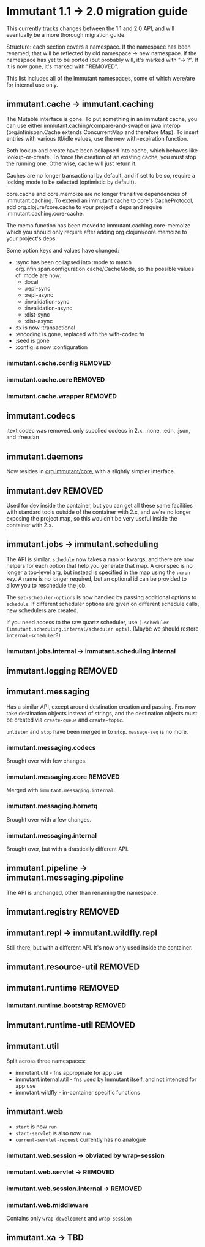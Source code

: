 # Immutant 1.1 -> 2.0 migration guide

This currently tracks changes between the 1.1 and 2.0 API, and will
eventually be a more thorough migration guide.

Structure: each section covers a namespace. If the namespace has been
renamed, that will be reflected by old namespace -> new namespace. If
the namespace has yet to be ported (but probably will, it's marked
with "-> ?". If it is now gone, it's marked with "REMOVED".

This list includes all of the Immutant namespaces, some of which
were/are for internal use only.


## immutant.cache -> immutant.caching

The Mutable interface is gone. To put something in an immutant cache,
you can use either immutant.caching/compare-and-swap! or java interop
(org.infinispan.Cache extends ConcurrentMap and therefore Map). To
insert entries with various ttl/idle values, use the new
with-expiration function.

Both lookup and create have been collapsed into cache, which behaves
like lookup-or-create. To force the creation of an existing cache, you
must stop the running one. Otherwise, cache will just return it.

Caches are no longer transactional by default, and if set to be so,
require a locking mode to be selected (optimistic by default).

core.cache and core.memoize are no longer transitive dependencies of
immutant.caching. To extend an immutant cache to core's CacheProtocol,
add org.clojure/core.cache to your project's deps and require
immutant.caching.core-cache.

The memo function has been moved to immutant.caching.core-memoize
which you should only require after adding org.clojure/core.memoize to
your project's deps.

Some option keys and values have changed:
  - :sync has been collapsed into :mode to match
    org.infinispan.configuration.cache/CacheMode, so the possible
    values of :mode are now:
    - :local
    - :repl-sync
    - :repl-async
    - :invalidation-sync
    - :invalidation-async
    - :dist-sync
    - :dist-async
  - :tx is now :transactional
  - :encoding is gone, replaced with the with-codec fn
  - :seed is gone
  - :config is now :configuration

### immutant.cache.config REMOVED
### immutant.cache.core REMOVED
### immutant.cache.wrapper REMOVED

## immutant.codecs

:text codec was removed. only supplied codecs in 2.x:
:none, :edn, :json, and :fressian

## immutant.daemons

Now resides in
[org.immutant/core](https://clojars.org/org.immutant/core), with a
slightly simpler interface.

## immutant.dev REMOVED

Used for dev inside the container, but you can get all these same
facilities with standard tools outside of the container with 2.x, and
we're no longer exposing the project map, so this wouldn't be very
useful inside the container with 2.x.

## immutant.jobs -> immutant.scheduling

The API is similar. `schedule` now takes a map or kwargs, and there
are now helpers for each option that help you generate that map. A
cronspec is no longer a top-level arg, but instead is specified in the
map using the `:cron` key. A name is no longer required, but an
optional id can be provided to allow you to reschedule the job.

The `set-scheduler-options` is now handled by passing additional
options to `schedule`. If different scheduler options are given on
different schedule calls, new schedulers are created.

If you need access to the raw quartz scheduler, use `(.scheduler
(immutant.scheduling.internal/scheduler opts)`. (Maybe we should
restore `internal-scheduler`?)

### immutant.jobs.internal -> immutant.scheduling.internal

## immutant.logging REMOVED

## immutant.messaging

Has a similar API, except around destination creation and passing. Fns
now take destination objects instead of strings, and the destination
objects must be created via `create-queue` and `create-topic`.

`unlisten` and `stop` have been merged in to `stop`. `message-seq` is
no more.

### immutant.messaging.codecs

Brought over with few changes.

### immutant.messaging.core REMOVED

Merged with `immutant.messaging.internal`.

### immutant.messaging.hornetq

Brought over with a few changes.

### immutant.messaging.internal

Brought over, but with a drastically different API.

## immutant.pipeline -> immutant.messaging.pipeline

The API is unchanged, other than renaming the namespace.

## immutant.registry REMOVED

## immutant.repl -> immutant.wildfly.repl

Still there, but with a different API. It's now only used inside the
container.

## immutant.resource-util REMOVED

## immutant.runtime REMOVED

### immutant.runtime.bootstrap REMOVED

## immutant.runtime-util REMOVED

## immutant.util

Split across three namespaces:

* immutant.util - fns appropriate for app use
* immutant.internal.util - fns used by Immutant itself, and not intended for app use
* immutant.wildfly - in-container specific functions

## immutant.web

* `start` is now `run`
* `start-servlet` is also now `run`
* `current-servlet-request` currently has no analogue

### immutant.web.session -> obviated by wrap-session
### immutant.web.servlet -> REMOVED
### immutant.web.session.internal -> REMOVED

### immutant.web.middleware

Contains only `wrap-development` and `wrap-session`

## immutant.xa -> TBD
